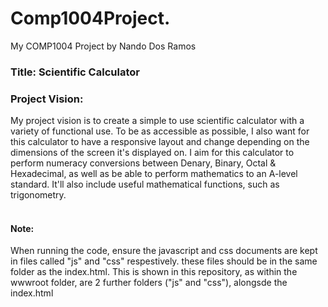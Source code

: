 # Comp1004Project. 
<!--Note: this is slightly simplified, but covers the basis of what my project is-->
My COMP1004 Project by Nando Dos Ramos

<h3>Title: Scientific Calculator</h3>

<h3>Project Vision:</h3>
My project vision is to create a simple to use scientific calculator with a variety of functional use. To be as accessible as possible, I also want for this calculator to have a responsive layout and change depending on the dimensions of the screen it's displayed on.
I aim for this calculator to perform numeracy conversions between Denary, Binary, Octal & Hexadecimal, as well as be able to perform mathematics to an A-level standard. It'll also include useful mathematical functions, such as trigonometry.
<br><br>

<h4>Note:</h4>
When running the code, ensure the javascript and css documents are kept in files called "js" and "css" respestively. these files should be in the same folder as the index.html. This is shown in this repository, as within the wwwroot folder, are 2 further folders ("js" and "css"), alongsde the index.html
